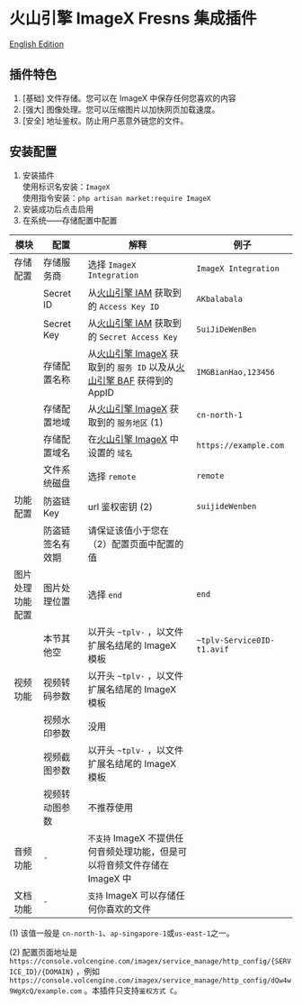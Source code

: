 # 火山引擎 ImageX Fresns 集成插件

[English Edition](readme.md)

## 插件特色

1. [基础] 文件存储。您可以在 ImageX 中保存任何您喜欢的内容
2. [强大] 图像处理。您可以压缩图片以加快网页加载速度。
3. [安全] 地址鉴权。防止用户恶意外链您的文件。

## 安装配置

1. 安装插件  
   使用标识名安装：`ImageX`  
   使用指令安装：`php artisan market:require ImageX`
2. 安装成功后点击启用
3. 在系统——存储配置中配置

| 模块	      | 配置	         | 解释                                                                                                                                                           | 例子                         |
|----------|-------------|--------------------------------------------------------------------------------------------------------------------------------------------------------------|----------------------------|
| 存储配置     | 	存储服务商	     | 选择 `ImageX Integration`                                                                                                                                      | `ImageX Integration`       | 
|          | Secret ID	  | 从[火山引擎 IAM](https://console.volcengine.com/iam/keymanage/) 获取到的 `Access Key ID`                                                                         | `AKbalabala`               |
|          | Secret Key	 | 从[火山引擎 IAM](https://console.volcengine.com/iam/keymanage/) 获取到的 `Secret Access Key`                                                                     | `SuiJiDeWenBen`            |
|          | 存储配置名称	     | 从[火山引擎 ImageX](https://console.volcengine.com/imagex/service_manage/) 获取到的 `服务 ID` 以及从[火山引擎 BAF](https://console.volcengine.com/baf/my_app/) 获得到的 AppID | `IMGBianHao,123456`        | 
|          | 存储配置地域      | 	从[火山引擎 ImageX](https://console.volcengine.com/imagex/service_manage/) 获取到的 `服务地区` (1)                                                                  | `cn-north-1`               |
|          | 存储配置域名	     | 在[火山引擎 ImageX](https://console.volcengine.com/imagex/service_manage/) 中设置的 `域名`                                                                         | `https://example.com`      |
|          | 文件系统磁盘	     | 选择 `remote`                                                                                                                                                  | `remote`                   |
| 功能配置     | 	防盗链 Key	   | url 鉴权密钥 (2)                                                                                                                                                 | `suijideWenben`            |
|          | 防盗链签名有效期	   | 请保证该值小于您在（2）配置页面中配置的值                                                                                                                                        |                            |
| 图片处理功能配置 | 图片处理位置      | 	选择 `end`                                                                                                                                                    | `end`                      |
|          | 本节其他空       | 	以开头 `~tplv-` ，以文件扩展名结尾的 ImageX 模板                                                                                                                           | `~tplv-Service0ID-t1.avif` |
| 视频功能	    | 视频转码参数      | 以开头 `~tplv-` ，以文件扩展名结尾的 ImageX 模板                                                                                                                            |                            |
|          | 视频水印参数      | 没用                                                                                                                                                           |                            |
|          | 视频截图参数      | 以开头 `~tplv-` ，以文件扩展名结尾的 ImageX 模板                                                                                                                            |                            |
|          | 视频转动图参数     | 不推荐使用                                                                                                                                                        |                            |
| 音频功能	    | `-`	        | `不支持` ImageX 不提供任何音频处理功能，但是可以将音频文件存储在 ImageX 中                                                                                                               |                            |
| 文档功能	    | `-`	        | `支持` ImageX 可以存储任何你喜欢的文件                                                                                                                                     |                            |

(1) 该值一般是 `cn-north-1`、`ap-singapore-1`或`us-east-1`之一。

(2)
配置页面地址是 `https://console.volcengine.com/imagex/service_manage/http_config/{SERVICE_ID}/{DOMAIN}`
，例如 `https://console.volcengine.com/imagex/service_manage/http_config/dQw4w9WgXcQ/example.com`
。本插件只支持`鉴权方式 C`。
